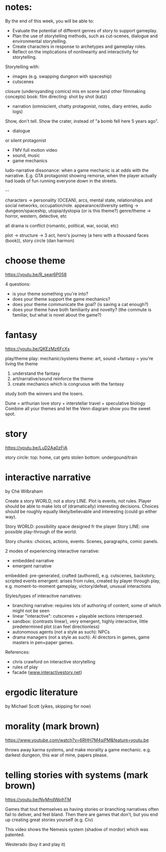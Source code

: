 # notes:

By the end of this week, you will be able to:

- Evaluate the potential of different genres of story to support gameplay.
- Plan the use of storytelling methods, such as cut-scenes, dialogue and environmental storytelling.
- Create characters in response to archetypes and gameplay roles.
- Reflect on the implications of nonlinearity and interactivity for storytelling.

Storytelling with:
- images (e.g. swapping dungeon with spaceship)
- cutscenes

closure (undersyanding comics)
mis en scene (and other filmmaking concepts)
book: film directing: shot by shot (katz)

- narration (omniscient, chatty protagonist, notes, diary entries, audio logs)

Show, don't tell. Show the crater, instead of "a bomb fell here 5 years ago".

- dialogue

or silent protagonist

- FMV full motion video
- sound, music
- game mechanics

ludo-narrative dissonance: when a game mechanic is at odds with the narrative. E.g. GTA protagonist showing remorse, when the player actually had loads of fun running everyone down in the streets.

--

characters -> personality (OCEAN), arcs, mental state, relationships and social networks, occupation/role. appearance/diversity
setting -> dungeon/spaceship, utopia/dystopia (or is this theme?)
genre/theme -> horror, western, detective, etc

all drama is conflict (romantic, political, war, social, etc)

plot -> 
structure -> 3 act, hero's journey (a hero with a thousand faces (book)), story circle (dan harmon)




# choose theme

https://youtu.be/R_sear6P058

4 questions:
- is your theme something you're into?
- does your theme support the game mechanics?
- does your theme communicate the goal? (is saving a cat enough?)
- does your theme have both familiarity and novelty? (the commute is familiar, but what is novel about the game?)

# fantasy

https://youtu.be/QKEzMz6FcXs

play/theme
play: mechanic/systems
theme: art, sound
+fantasy = you're living the theme

1. understand the fantasy
2. art/narrative/sound reinforce the theme
3. create mechanics which is congruous with the fantasy

study both the winners and the losers.

Dune = arthurian love story + interstellar travel + speculative biology
Combine all your themes and let the Venn diagram show you the sweet spot.

# story

https://youtu.be/LuD2Aa0zFiA

story circle:
top: home, cat gets stolen
bottom: undergound/train

# interactive narrative

by Ché Wilbraham 

Create a story WORLD, not a story LINE.
Plot is events, not rules.
Player should be able to make lots of (dramatically) interesting decisions. Choices should be roughly equally likely/believable and interesting (could go either way).

Story WORLD: possibility space designed fr the player
Story LINE: one possible play-through of the world.

Story chunks: choices, actions, events. Scenes, paragraphs, comic panels.

2 modes of experiencing interactive narrative:
- embedded narrative
- emergent narrative

embedded: pre-generated, crafted (authored), e.g. cutscenes, backstory, scripted events
emergent: arises from rules, created by player through play, e.g. moment-to-moment gameplay, victory/defeat, unusual interactions

Styles/types of interactive narratives:
- branching narrative: requires lots of authoring of content, some of which might not be seen
- linear "interactive": cutscenes + playable sections interspersed.
- sandbox: (contrasts linear), very emergent, highly interactive, little predetermined plot (can feel directionless)
- autonomous agents (not a style as such): NPCs
- drama managers (not a style as such): AI directors in games, game masters in pen+paper games.

References: 
- chris crawford on interactive storytelling
- rules of play
- facade (www.interactivestory.net)

# ergodic literature

by Michael Scott
(yikes, skipping for now)

# morality (mark brown)
https://www.youtube.com/watch?v=6RHH7M4siPM&feature=youtu.be

throws away karma systems, and make morality a game mechanic.
e.g. darkest dungeon, this war of mine, papers please.

# telling stories with systems (mark brown)

https://youtu.be/NyMndWpihTM

Games that tout themselves as having stories or branching narratives often fail to deliver, and feel bland. Then there are games that don't, but you end up creating great stories yourself (e.g. Civ)

This video shows the Nemesis system (shadow of mordor) which was patented.

Westerado (buy it and play it)